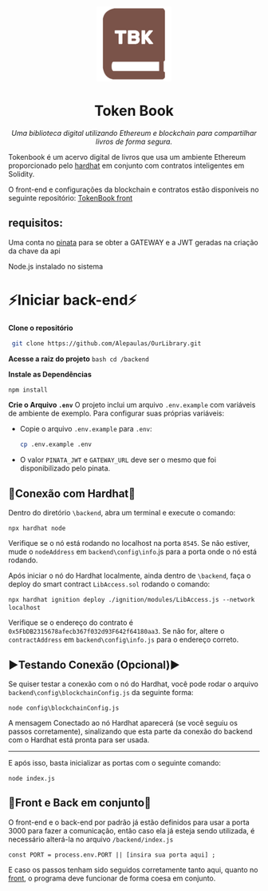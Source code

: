 <p align="center">
  <img src="https://raw.githubusercontent.com/avictormorais/token-book/refs/heads/main/src/assets/icon.png" width="150" height="150" alt="Posterfy Logo">
</p>


<h1 align="center">Token Book</h1>


<p align="center">
  <em>Uma biblioteca digital utilizando Ethereum e blockchain para compartilhar livros de forma segura.</em>
</p>

Tokenbook é um acervo digital de livros que usa um ambiente Ethereum proporcionado pelo [hardhat](https://hardhat.org/) em conjunto com contratos inteligentes em Solidity.

O front-end e configurações da blockchain e contratos estão disponíveis no seguinte repositório: [TokenBook front](https://github.com/avictormorais/token-book)

## requisitos:

Uma conta no [pinata](https://pinata.cloud/) para se obter a GATEWAY e a JWT geradas na criação da chave da api

Node.js instalado no sistema

# ⚡Iniciar back-end⚡


**Clone o repositório**
   ```bash
    git clone https://github.com/Alepaulas/OurLibrary.git
   ```

**Acesse a raiz do projeto**
    ```bash
    cd /backend
    ```

**Instale as Dependências**
   ```bash
   npm install
   ```

**Crie o Arquivo `.env`**
   O projeto inclui um arquivo `.env.example` com variáveis de ambiente de exemplo. Para configurar suas próprias variáveis:
   
   - Copie o arquivo `.env.example` para `.env`:
     ```bash
     cp .env.example .env
     ```
   - O valor `PINATA_JWT` e `GATEWAY_URL` deve ser o mesmo que foi disponibilizado pelo pinata.

## 🔌Conexão com Hardhat🔌
Dentro do diretório `\backend`, abra um terminal e execute o comando:

```shell
npx hardhat node
```
Verifique se o nó está rodando no localhost na porta `8545`. Se não estiver, mude o `nodeAddress` em `backend\config\info`.js para a porta onde o nó está rodando.

Após iniciar o nó do Hardhat localmente, ainda dentro de `\backend`, faça o deploy do smart contract `LibAccess.sol` rodando o comando:

```shell
npx hardhat ignition deploy ./ignition/modules/LibAccess.js --network localhost
```
Verifique se o endereço do contrato é `0x5FbDB2315678afecb367f032d93F642f64180aa3`. Se não for, altere o `contractAddress` em `backend\config\info.js` para o endereço correto.

## ▶️Testando Conexão (Opcional)▶️
Se quiser testar a conexão com o nó do Hardhat, você pode rodar o arquivo `backend\config\blockchainConfig.js` da seguinte forma:

```shell
node config\blockchainConfig.js
```
A mensagem Conectado ao nó Hardhat aparecerá (se você seguiu os passos corretamente), sinalizando que esta parte da conexão do backend com o Hardhat está pronta para ser usada.
___
E após isso, basta inicializar as portas com o seguinte comando:
```shell
node index.js
```


## 🔗Front e Back em conjunto🔗
O front-end e o back-end por padrão já estão definidos para usar a porta 3000 para fazer a comunicação, então caso ela já esteja sendo utilizada, é necessário alterá-la no arquivo `/backend/index.js`
```shell
const PORT = process.env.PORT || [insira sua porta aqui] ;
```
E caso os passos tenham sido seguidos corretamente tanto aqui, quanto no [front](https://github.com/avictormorais/token-book), o programa deve funcionar de forma coesa em conjunto.

